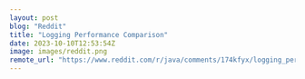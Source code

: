 ```yaml
---
layout: post
blog: "Reddit"
title: "Logging Performance Comparison"
date: 2023-10-10T12:53:54Z
image: images/reddit.png
remote_url: "https://www.reddit.com/r/java/comments/174kfyx/logging_performance_comparison/"
---
```

